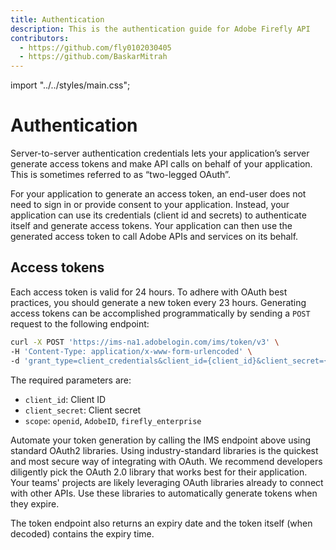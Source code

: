 ```yaml
---
title: Authentication
description: This is the authentication guide for Adobe Firefly API
contributors:
  - https://github.com/fly0102030405
  - https://github.com/BaskarMitrah
---
```


import "../../styles/main.css";

# Authentication

Server-to-server authentication credentials lets your application’s server generate access tokens and make API calls on behalf of your application. This is sometimes referred to as “two-legged OAuth”.

For your application to generate an access token, an end-user does not need to sign in or provide consent to your application. Instead, your application can use its credentials (client id and secrets) to authenticate itself and generate access tokens. Your application can then use the generated access token to call Adobe APIs and services on its behalf.

## Access tokens

Each access token is valid for 24 hours. To adhere with OAuth best practices, you should generate a new token every 23 hours. Generating access tokens can be accomplished programmatically by sending a `POST` request to the following endpoint:

```bash
curl -X POST 'https://ims-na1.adobelogin.com/ims/token/v3' \
-H 'Content-Type: application/x-www-form-urlencoded' \
-d 'grant_type=client_credentials&client_id={client_id}&client_secret={client_secret}&scope=openid,AdobeID,firefly_enterprise'
```

The required parameters are:

* `client_id`: Client ID
* `client_secret`: Client secret
* `scope`: `openid`, `AdobeID`, `firefly_enterprise`

Automate your token generation by calling the IMS endpoint above using standard OAuth2 libraries. Using industry-standard libraries is the quickest and most secure way of integrating with OAuth. We recommend developers diligently pick the OAuth 2.0 library that works best for their application. Your teams' projects are likely leveraging OAuth libraries already to connect with other APIs. Use these libraries to automatically generate tokens when they expire.

The token endpoint also returns an expiry date and the token itself (when decoded) contains the expiry time.
